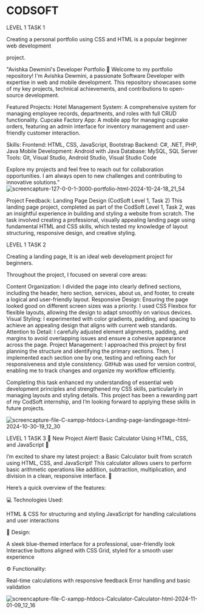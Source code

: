 # CODSOFT

LEVEL 1 TASK 1

Creating a personal portfolio using CSS and HTML is a popular beginner web development

project.

"Avishka Dewmini's Developer Portfolio 🚀
Welcome to my portfolio repository! I'm Avishka Dewmini, a passionate Software Developer with expertise in web and mobile development. This repository showcases some of my key projects, technical achievements, and contributions to open-source development.

Featured Projects:
Hotel Management System: A comprehensive system for managing employee records, departments, and roles with full CRUD functionality.
Cupcake Factory App: A mobile app for managing cupcake orders, featuring an admin interface for inventory management and user-friendly customer interaction.

Skills:
Frontend: HTML, CSS, JavaScript, Bootstrap
Backend: C#, .NET, PHP, Java
Mobile Development: Android with Java
Database: MySQL, SQL Server
Tools: Git, Visual Studio, Android Studio, Visual Studio Code

Explore my projects and feel free to reach out for collaboration opportunities. I am always open to new challenges and contributing to innovative solutions."
![screencapture-127-0-0-1-3000-portfolio-html-2024-10-24-18_21_54](https://github.com/user-attachments/assets/bbd0e116-a636-4274-9c4c-39a525cf9ed6)

Project Feedback: Landing Page Design (CodSoft Level 1, Task 2)
This landing page project, completed as part of the CodSoft Level 1, Task 2, was an insightful experience in building and styling a website from scratch. The task involved creating a professional, visually appealing landing page using fundamental HTML and CSS skills, which tested my knowledge of layout structuring, responsive design, and creative styling.

LEVEL 1 TASK 2


Creating a landing page, It is an ideal web development project for beginners.

Throughout the project, I focused on several core areas:

Content Organization: I divided the page into clearly defined sections, including the header, hero section, services, about us, and footer, to create a logical and user-friendly layout.
Responsive Design: Ensuring the page looked good on different screen sizes was a priority. I used CSS Flexbox for flexible layouts, allowing the design to adapt smoothly on various devices.
Visual Styling: I experimented with color gradients, padding, and spacing to achieve an appealing design that aligns with current web standards.
Attention to Detail: I carefully adjusted element alignments, padding, and margins to avoid overlapping issues and ensure a cohesive appearance across the page.
Project Management: I approached this project by first planning the structure and identifying the primary sections. Then, I implemented each section one by one, testing and refining each for responsiveness and style consistency. GitHub was used for version control, enabling me to track changes and organize my workflow efficiently.

Completing this task enhanced my understanding of essential web development principles and strengthened my CSS skills, particularly in managing layouts and styling details. This project has been a rewarding part of my CodSoft internship, and I’m looking forward to applying these skills in future projects.

![screencapture-file-C-xampp-htdocs-Landing-page-landingpage-html-2024-10-30-19_12_30](https://github.com/user-attachments/assets/efd74d56-12d0-49df-9f1d-f2c0160e5ec0)

LEVEL 1 TASK 3
🚀 New Project Alert! Basic Calculator Using HTML, CSS, and JavaScript 🚀

I’m excited to share my latest project: a Basic Calculator built from scratch using HTML, CSS, and JavaScript! This calculator allows users to perform basic arithmetic operations like addition, subtraction, multiplication, and division in a clean, responsive interface. 🧮

Here’s a quick overview of the features:

💻 Technologies Used:

HTML & CSS for structuring and styling
JavaScript for handling calculations and user interactions

🎨 Design:

A sleek blue-themed interface for a professional, user-friendly look
Interactive buttons aligned with CSS Grid, styled for a smooth user experience

⚙️ Functionality:

Real-time calculations with responsive feedback
Error handling and basic validation

![screencapture-file-C-xampp-htdocs-Calculator-Calculator-html-2024-11-01-09_12_16](https://github.com/user-attachments/assets/a0fd31be-25fc-4b1a-9340-bf02877b1533)



